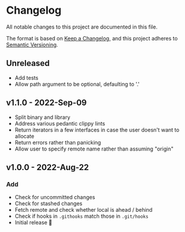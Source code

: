 # Changelog

All notable changes to this project are documented in this file.

The format is based on [Keep a Changelog](https://keepachangelog.com/en/1.0.0/),
and this project adheres to [Semantic Versioning](https://semver.org/spec/v2.0.0.html).

## Unreleased

- Add tests
- Allow path argument to be optional, defaulting to '.'

## v1.1.0 - 2022-Sep-09

- Split binary and library
- Address various pedantic clippy lints
- Return iterators in a few interfaces in case the user doesn't want to allocate
- Return errors rather than panicking
- Allow user to specify remote name rather than assuming "origin"

## v1.0.0 - 2022-Aug-22

### Add
- Check for uncommitted changes
- Check for stashed changes
- Fetch remote and check whether local is ahead / behind
- Check if hooks in `.githooks` match those in `.git/hooks`
- Initial release 🎉
